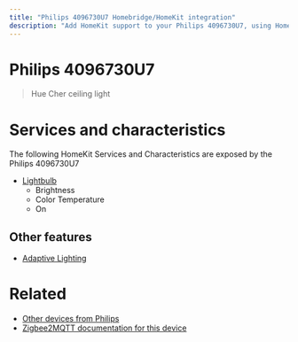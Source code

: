 ```yaml
---
title: "Philips 4096730U7 Homebridge/HomeKit integration"
description: "Add HomeKit support to your Philips 4096730U7, using Homebridge, Zigbee2MQTT and homebridge-z2m."
---
```

<!---
This file has been GENERATED using src/docgen/docgen.ts
DO NOT EDIT THIS FILE MANUALLY!
-->
# Philips 4096730U7
> Hue Cher ceiling light


# Services and characteristics
The following HomeKit Services and Characteristics are exposed by
the Philips 4096730U7

* [Lightbulb](../../light.md)
  * Brightness
  * Color Temperature
  * On


## Other features
* [Adaptive Lighting](../../light.md)


# Related
* [Other devices from Philips](../index.md#philips)
* [Zigbee2MQTT documentation for this device](https://www.zigbee2mqtt.io/devices/4096730U7.html)